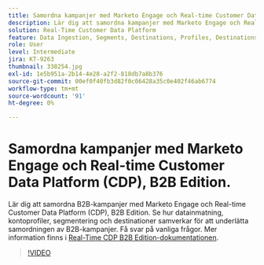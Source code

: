 ```yaml
---
title: Samordna kampanjer med Marketo Engage och Real-time Customer Data Platform, B2B Edition
description: Lär dig att samordna kampanjer med Marketo Engage och Real-time Customer Data Platform (CDP), B2B Edition.
solution: Real-Time Customer Data Platform
feature: Data Ingestion, Segments, Destinations, Profiles, Destinations
role: User
level: Intermediate
jira: KT-9263
thumbnail: 338254.jpg
exl-id: 1e5b951a-2b14-4e28-a2f2-818db7a8b376
source-git-commit: 00ef0f40fb3d82f0c06428a35c0e402f46ab6774
workflow-type: tm+mt
source-wordcount: '91'
ht-degree: 0%

---
```


# Samordna kampanjer med Marketo Engage och Real-time Customer Data Platform (CDP), B2B Edition.

Lär dig att samordna B2B-kampanjer med Marketo Engage och Real-time Customer Data Platform (CDP), B2B Edition. Se hur datainmatning, kontoprofiler, segmentering och destinationer samverkar för att underlätta samordningen av B2B-kampanjer. Få svar på vanliga frågor. Mer information finns i [Real-Time CDP B2B Edition-dokumentationen](https://experienceleague.adobe.com/docs/experience-platform/rtcdp/b2b-overview.html).

>[!VIDEO](https://video.tv.adobe.com/v/338254?learn=on)
